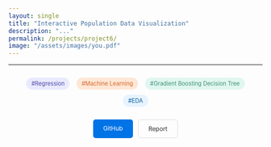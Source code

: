```yaml
---
layout: single
title: "Interactive Population Data Visualization"
description: "..."
permalink: /projects/project6/
image: "/assets/images/you.pdf"
---
```





---

<div style="margin: 20px 0; text-align: center;">
  <!-- Hashtags -->
  <div style="margin-bottom: 20px;">
    <span style="background-color: #eaeaff; color: #4a47a3; font-size: 0.8em; padding: 5px 10px; border-radius: 20px; margin: 5px; display: inline-block;">#Regression</span>
    <span style="background-color: #ffe7d6; color: #d4672b; font-size: 0.8em; padding: 5px 10px; border-radius: 20px; margin: 5px; display: inline-block;">#Machine Learning</span>
    <span style="background-color: #e1f6f0; color: #3c9272; font-size: 0.8em; padding: 5px 10px; border-radius: 20px; margin: 5px; display: inline-block;">#Gradient Boosting Decision Tree</span>
    <span style="background-color: #e7f3ff; color: #005b9f; font-size: 0.8em; padding: 5px 10px; border-radius: 20px; margin: 5px; display: inline-block;">#EDA</span>
  </div>

<div style="display: flex; gap: 10px; justify-content: center; margin-top: 10px;">
  <a href="https://github.com/yourusername/youtube-views-predict" target="_blank" style="text-decoration: none; color: white; background-color: #0073e6; padding: 10px 20px; border-radius: 5px; font-size: 0.85em;">GitHub</a>
  <a href="https://yourwebsite.com/youtube-predict-report" target="_blank" style="text-decoration: none; color: #333; border: 1px solid #ddd; padding: 10px 20px; border-radius: 5px; font-size: 0.85em;">Report</a>
</div>